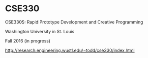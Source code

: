 # CSE330

CSE330S: Rapid Prototype Development and Creative Programming

Washington University in St. Louis

Fall 2016 (in progress)

http://research.engineering.wustl.edu/~todd/cse330/index.html
